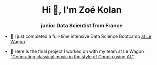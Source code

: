 <h1 align="center">Hi 👋, I'm Zoé Kolan</h1>
<h3 align="center">junior Data Scientist from France</h3>

- 👯 I just completed a full-time intensive Data Science Bootcamp [at Le Wagon](https://www.lewagon.com/data-science-course)

- 🤝 Here is the final project I worked on with my team at Le Wagon ["Generating classical music in the style of Chopin using AI."](https://www.youtube.com/watch?v=3Pepuk1x-Jw&feature=youtu.be)





